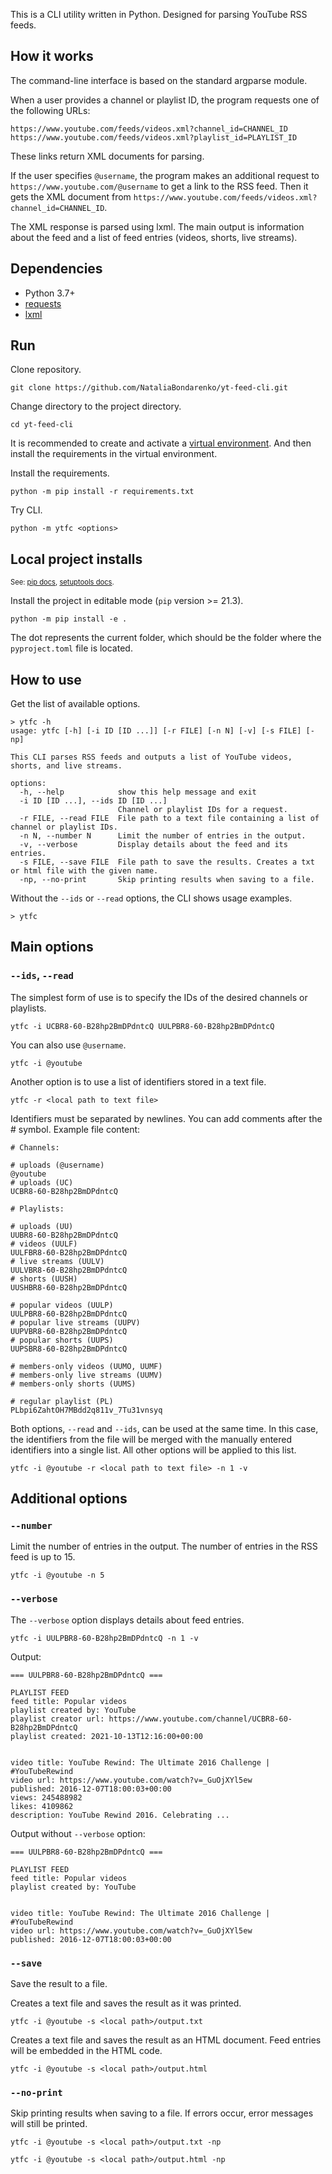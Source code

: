 
This is a CLI utility written in Python. Designed for parsing YouTube RSS feeds.


## How it works


The command-line interface is based on the standard argparse module.

When a user provides a channel or playlist ID, the program requests one of the following URLs:

`https://www.youtube.com/feeds/videos.xml?channel_id=CHANNEL_ID`  
`https://www.youtube.com/feeds/videos.xml?playlist_id=PLAYLIST_ID`

These links return XML documents for parsing.

If the user specifies `@username`, the program makes an additional request to `https://www.youtube.com/@username` to get a link to the RSS feed. Then it gets the XML document from `https://www.youtube.com/feeds/videos.xml?channel_id=CHANNEL_ID`.

The XML response is parsed using lxml. The main output is information about the feed and a list of feed entries (videos, shorts, live streams).


## Dependencies


- Python 3.7+
- [requests](https://requests.readthedocs.io/en/latest/)
- [lxml](https://lxml.de/)


## Run


Clone repository.
```
git clone https://github.com/NataliaBondarenko/yt-feed-cli.git
```

Change directory to the project directory.
```
cd yt-feed-cli
```

It is recommended to create and activate a [virtual environment](https://docs.python.org/3/library/venv.html). And then install the requirements in the virtual environment.

Install the requirements.
```
python -m pip install -r requirements.txt
```

Try CLI.
```
python -m ytfc <options>
```


## Local project installs


<span style="font-size:0.8em;">See: [pip docs](https://pip.pypa.io/en/stable/topics/local-project-installs/), [setuptools docs](https://setuptools.pypa.io/en/latest/userguide/development_mode.html).</span>

Install the project in editable mode (`pip` version >= 21.3).
```
python -m pip install -e .
```

The dot represents the current folder, which should be the folder where the `pyproject.toml` file is located.


## How to use


Get the list of available options.
```
> ytfc -h
usage: ytfc [-h] [-i ID [ID ...]] [-r FILE] [-n N] [-v] [-s FILE] [-np]

This CLI parses RSS feeds and outputs a list of YouTube videos, shorts, and live streams.

options:
  -h, --help            show this help message and exit
  -i ID [ID ...], --ids ID [ID ...]
                        Channel or playlist IDs for a request.
  -r FILE, --read FILE  File path to a text file containing a list of channel or playlist IDs.
  -n N, --number N      Limit the number of entries in the output.
  -v, --verbose         Display details about the feed and its entries.
  -s FILE, --save FILE  File path to save the results. Creates a txt or html file with the given name.
  -np, --no-print       Skip printing results when saving to a file.
```

Without the `--ids` or `--read` options, the CLI shows usage examples.
```
> ytfc
```

## Main options


### `--ids`, `--read`

The simplest form of use is to specify the IDs of the desired channels or playlists.
```
ytfc -i UCBR8-60-B28hp2BmDPdntcQ UULPBR8-60-B28hp2BmDPdntcQ
```

You can also use `@username`.
```
ytfc -i @youtube
```

Another option is to use a list of identifiers stored in a text file.
```
ytfc -r <local path to text file>
```

Identifiers must be separated by newlines. You can add comments after the # symbol. Example file content:
```
# Channels:

# uploads (@username)
@youtube
# uploads (UC)
UCBR8-60-B28hp2BmDPdntcQ

# Playlists:

# uploads (UU)
UUBR8-60-B28hp2BmDPdntcQ
# videos (UULF)
UULFBR8-60-B28hp2BmDPdntcQ
# live streams (UULV)
UULVBR8-60-B28hp2BmDPdntcQ
# shorts (UUSH)
UUSHBR8-60-B28hp2BmDPdntcQ

# popular videos (UULP)
UULPBR8-60-B28hp2BmDPdntcQ
# popular live streams (UUPV)
UUPVBR8-60-B28hp2BmDPdntcQ
# popular shorts (UUPS)
UUPSBR8-60-B28hp2BmDPdntcQ

# members-only videos (UUMO, UUMF)
# members-only live streams (UUMV)
# members-only shorts (UUMS)

# regular playlist (PL)
PLbpi6ZahtOH7MBdd2q811v_7Tu31vnsyq
```

Both options, `--read` and `--ids`, can be used at the same time. In this case, the identifiers from the file will be merged with the manually entered identifiers into a single list. All other options will be applied to this list.
```
ytfc -i @youtube -r <local path to text file> -n 1 -v
```


## Additional options


### `--number`

Limit the number of entries in the output. The number of entries in the RSS feed is up to 15.
```
ytfc -i @youtube -n 5
```


### `--verbose`

The `--verbose` option displays details about feed entries.
```
ytfc -i UULPBR8-60-B28hp2BmDPdntcQ -n 1 -v
```

Output:
```
=== UULPBR8-60-B28hp2BmDPdntcQ ===

PLAYLIST FEED
feed title: Popular videos
playlist created by: YouTube
playlist creator url: https://www.youtube.com/channel/UCBR8-60-B28hp2BmDPdntcQ
playlist created: 2021-10-13T12:16:00+00:00


video title: YouTube Rewind: The Ultimate 2016 Challenge | #YouTubeRewind
video url: https://www.youtube.com/watch?v=_GuOjXYl5ew
published: 2016-12-07T18:00:03+00:00
views: 245488982
likes: 4109862
description: YouTube Rewind 2016. Celebrating ...
```

Output without `--verbose` option:
```
=== UULPBR8-60-B28hp2BmDPdntcQ ===

PLAYLIST FEED
feed title: Popular videos
playlist created by: YouTube


video title: YouTube Rewind: The Ultimate 2016 Challenge | #YouTubeRewind
video url: https://www.youtube.com/watch?v=_GuOjXYl5ew
published: 2016-12-07T18:00:03+00:00
```


### `--save`

Save the result to a file.

Creates a text file and saves the result as it was printed.
```
ytfc -i @youtube -s <local path>/output.txt
```

Creates a text file and saves the result as an HTML document. Feed entries will be embedded in the HTML code.
```
ytfc -i @youtube -s <local path>/output.html
```


### `--no-print`

Skip printing results when saving to a file. If errors occur, error messages will still be printed.

```
ytfc -i @youtube -s <local path>/output.txt -np
```

```
ytfc -i @youtube -s <local path>/output.html -np
```